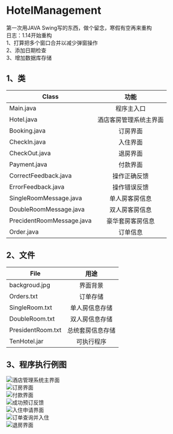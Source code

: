 # HotelManagement

第一次用JAVA Swing写的东西，做个留念，寒假有空再来重构  
日志：1.14开始重构  
1、打算把多个窗口合并以减少弹窗操作  
2、添加日期检查  
3、增加数据库存储  

## 1、类

 Class                         | 功能
-------------------------------| :--------------:
 Main.java                     |程序主入口
 Hotel.java                    |酒店客房管理系统主界面
 Booking.java                  |订房界面
 CheckIn.java                  |入住界面
 CheckOut.java                 |退房界面
 Payment.java                  |付款界面
 CorrectFeedback.java          |操作正确反馈
 ErrorFeedback.java            |操作错误反馈
 SingleRoomMessage.java        |单人房客房信息
 DoubleRoomMessage.java        |双人房客房信息
 PrecidentRoomMessage.java     |豪华套房客房信息
 Order.java                    |订单信息

## 2、文件

 File                | 用途
 --------------------| :----------: 
 backgroud.jpg       | 界面背景
 Orders.txt          | 订单存储
 SingleRoom.txt      | 单人房信息存储
 DoubleRoom.txt      | 双人房信息存储
 PresidentRoom.txt   | 总统套房信息存储
 TenHotel.jar        | 可执行程序
 
 ## 3、程序执行例图
 
 ![酒店管理系统主界面](https://github.com/Garletta/HotelManagement/raw/master/Images/A.png)  
 ![订房界面](https://github.com/Garletta/HotelManagement/raw/master/Images/B.png)  
 ![付款界面](https://github.com/Garletta/HotelManagement/raw/master/Images/C.png)  
 ![成功预订反馈](https://github.com/Garletta/HotelManagement/raw/master/Images/D.png)  
 ![入住申请界面](https://github.com/Garletta/HotelManagement/raw/master/Images/E.png)  
 ![订单查询并入住](https://github.com/Garletta/HotelManagement/raw/master/Images/F.png)  
 ![退房界面](https://github.com/Garletta/HotelManagement/raw/master/Images/G.png)  
 
